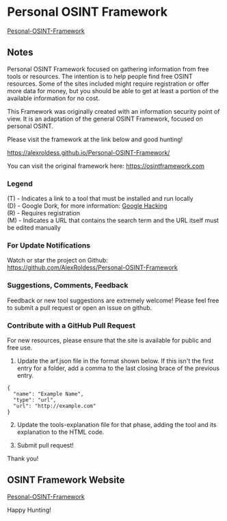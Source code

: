 # Personal OSINT Framework

[Pesonal-OSINT-Framework](https://alexroldess.github.io/Personal-OSINT-Framework/)

## Notes
Personal OSINT Framework focused on gathering information from free tools or resources. The intention is to help people find free OSINT resources. Some of the sites included might require registration or offer more data for money, but you should be able to get at least a portion of the available information for no cost.

This Framework was originally created with an information security point of view. It is an adaptation of the general OSINT Framework, focused on personal OSINT.

Please visit the framework at the link below and good hunting!

https://alexroldess.github.io/Personal-OSINT-Framework/

You can visit the original framework here: https://osintframework.com

### Legend
(T) - Indicates a link to a tool that must be installed and run locally  
(D) - Google Dork, for more information: <a href="https://en.wikipedia.org/wiki/Google_hacking">Google Hacking</a>  
(R) - Requires registration  
(M) - Indicates a URL that contains the search term and the URL itself must be edited manually  

### For Update Notifications
Watch or star the project on Github: https://github.com/AlexRoldess/Personal-OSINT-Framework

### Suggestions, Comments, Feedback
Feedback or new tool suggestions are extremely welcome!  Please feel free to submit a pull request or open an issue on github.

### Contribute with a GitHub Pull Request
For new resources, please ensure that the site is available for public and free use.
<ol start="1">
  <li>Update the arf.json file in the format shown below. If this isn't the first entry for a folder, add a comma to the last closing brace of the previous entry.</li>
</ol>

```
{
  "name": "Example Name",
  "type": "url",
  "url": "http://example.com"
}
```

<ol start="2">
  <li>Update the tools-explanation file for that phase, adding the tool and its explanation to the HTML code.</li>
</ol>

<ol start="3">
  <li>Submit pull request!</li>
</ol>

Thank you!

## OSINT Framework Website

[Pesonal-OSINT-Framework](https://alexroldess.github.io/Personal-OSINT-Framework/)

Happy Hunting!